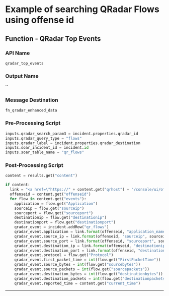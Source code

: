 <!--
    DO NOT MANUALLY EDIT THIS FILE
    THIS FILE IS AUTOMATICALLY GENERATED WITH resilient-sdk codegen
    Generated with resilient-sdk v49.0.4368
-->

# Example of searching QRadar Flows using offense id

## Function - QRadar Top Events

### API Name
`qradar_top_events`

### Output Name
``

### Message Destination
`fn_qradar_enhanced_data`

### Pre-Processing Script
```python
inputs.qradar_search_param3 = incident.properties.qradar_id
inputs.qradar_query_type = "flows"
inputs.qradar_label = incident.properties.qradar_destination
inputs.soar_incident_id = incident.id
inputs.soar_table_name = "qr_flows"
```

### Post-Processing Script
```python
content = results.get("content")

if content:
  link = "<a href=\"https://" + content.get("qrhost") + "/console/ui/offenses/{0}/flows?filter={1}%3B%3D%3B%3B{2}&page=1&pagesize=10\" target=\"_blank\">{3}</a>"
  offenseid = content.get("offenseid")
  for flow in content.get("events"):
    application = flow.get("Application")
    sourceip = flow.get("sourceip")
    sourceport = flow.get("sourceport")
    destinationip = flow.get("destinationip")
    destinationport = flow.get("destinationport")
    qradar_event = incident.addRow("qr_flows")
    qradar_event.application = link.format(offenseid, "application_name", application, application)
    qradar_event.source_ip = link.format(offenseid, "sourceip", sourceip, sourceip)
    qradar_event.source_port = link.format(offenseid, "sourceport", sourceport, sourceport)
    qradar_event.destination_ip = link.format(offenseid, "destinationip", destinationip, destinationip)
    qradar_event.destination_port = link.format(offenseid, "destinationport", destinationport, destinationport)
    qradar_event.protocol = flow.get("Protocol")
    qradar_event.first_packet_time = int(flow.get("FirstPacketTime"))
    qradar_event.source_bytes = int(flow.get("sourcebytes"))
    qradar_event.source_packets = int(flow.get("sourcepackets"))
    qradar_event.destination_bytes = int(flow.get("destinationbytes"))
    qradar_event.destination_packets = int(flow.get("destinationpackets"))
    qradar_event.reported_time = content.get("current_time")
```

---

